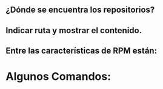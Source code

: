 ## ¿Dónde se encuentra los repositorios?


## Indicar ruta y mostrar el contenido.


## Entre las características de RPM están:


# Algunos Comandos:


